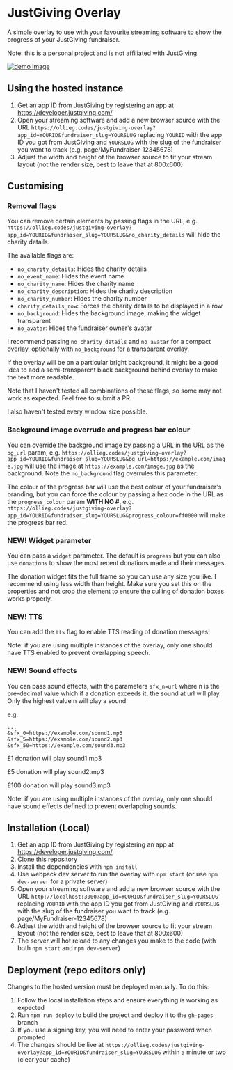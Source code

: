 # JustGiving Overlay

A simple overlay to use with your favourite streaming software to show the progress of your JustGiving fundraiser.

Note: this is a personal project and is not affiliated with JustGiving.

[![demo image](https://github.com/user-attachments/assets/3a864967-85e9-4a89-b5a2-57fe916cde6f)](https://ollieg.codes/justgiving-overlay/?app_id=YOURID&fundraiser_slug=page/romesh2025&no_avatar&no_charity_details)

## Using the hosted instance

1. Get an app ID from JustGiving by registering an app at https://developer.justgiving.com/
2. Open your streaming software and add a new browser source with the URL `https://ollieg.codes/justgiving-overlay?app_id=YOURID&fundraiser_slug=YOURSLUG`
    replacing `YOURID` with the app ID you got from JustGiving and `YOURSLUG` with the slug of the fundraiser you want to track (e.g. page/MyFundraiser-12345678)
3. Adjust the width and height of the browser source to fit your stream layout (not the render size, best to leave that at 800x600)

## Customising

### Removal flags

You can remove certain elements by passing flags in the URL, e.g. `https://ollieg.codes/justgiving-overlay?app_id=YOURID&fundraiser_slug=YOURSLUG&no_charity_details` will hide the charity details.

The available flags are:
- `no_charity_details`: Hides the charity details
- `no_event_name`: Hides the event name
- `no_charity_name`: Hides the charity name
- `no_charity_description`: Hides the charity description
- `no_charity_number`: Hides the charity number
- `charity_details_row`: Forces the charity details to be displayed in a row
- `no_background`: Hides the background image, making the widget transparent
- `no_avatar`: Hides the fundraiser owner's avatar

I recommend passing `no_charity_details` and `no_avatar` for a compact overlay, optionally with `no_background` for a transparent overlay.

If the overlay will be on a particular bright background, it might be a good idea to add a semi-transparent black background behind overlay to make the text more readable.

Note that I haven't tested all combinations of these flags, so some may not work as expected. Feel free to submit a PR.

I also haven't tested every window size possible.

### Background image overrude and progress bar colour

You can override the background image by passing a URL in the URL as the `bg_url` param, e.g. `https://ollieg.codes/justgiving-overlay?app_id=YOURID&fundraiser_slug=YOURSLUG&bg_url=https://example.com/image.jpg` will use the image at `https://example.com/image.jpg` as the background. Note the `no_background` flag overrules this parameter.

The colour of the progress bar will use the best colour of your fundraiser's branding, but you can force the colour by passing a hex code in the URL as the `progress_colour` param **WITH NO #**, e.g. `https://ollieg.codes/justgiving-overlay?app_id=YOURID&fundraiser_slug=YOURSLUG&progress_colour=ff0000` will make the progress bar red.

### NEW! Widget parameter

You can pass a `widget` parameter. The default is `progress` but you can also use `donations` to show the most recent donations made and their messages.

The donation widget fits the full frame so you can use any size you like. I recommend using less width than height. Make sure you set this on the properties and not crop the element to ensure the culling of donation boxes works properly.

### NEW! TTS

You can add the `tts` flag to enable TTS reading of donation messages!

Note: if you are using multiple instances of the overlay, only one should have TTS enabled to prevent overlapping speech.

### NEW! Sound effects

You can pass sound effects, with the parameters `sfx_n=url` where n is the pre-decimal value which if a donation exceeds it, the sound at url will play. Only the highest value n will play a sound

e.g.

```
...
&sfx_0=https://example.com/sound1.mp3
&sfx_5=https://example.com/sound2.mp3
&sfx_50=https://example.com/sound3.mp3
```

£1 donation will play sound1.mp3

£5 donation will play sound2.mp3

£100 donation will play sound3.mp3

Note: if you are using multiple instances of the overlay, only one should have sound effects defined to prevent overlapping sounds.

## Installation (Local)

1. Get an app ID from JustGiving by registering an app at https://developer.justgiving.com/
2. Clone this repository
3. Install the dependencies with `npm install`
4. Use webpack dev server to run the overlay with `npm start` (or use `npm dev-server` for a private server)
5. Open your streaming software and add a new browser source with the URL `http://localhost:3000?app_id=YOURID&fundraiser_slug=YOURSLUG`
    replacing `YOURID` with the app ID you got from JustGiving and `YOURSLUG` with the slug of the fundraiser you want to track (e.g. page/MyFundraiser-12345678)
6. Adjust the width and height of the browser source to fit your stream layout (not the render size, best to leave that at 800x600)
7. The server will hot reload to any changes you make to the code (with both `npm start` and `npm dev-server`)

## Deployment (repo editors only)

Changes to the hosted version must be deployed manually. To do this:

1. Follow the local installation steps and ensure everything is working as expected
2. Run `npm run deploy` to build the project and deploy it to the `gh-pages` branch
3. If you use a signing key, you will need to enter your password when prompted
4. The changes should be live at `https://ollieg.codes/justgiving-overlay?app_id=YOURID&fundraiser_slug=YOURSLUG` within a minute or two (clear your cache)
